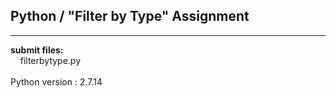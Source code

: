 ## Python / "Filter by Type" Assignment

----

**submit files:**<br />
&nbsp;&nbsp;&nbsp;&nbsp;filterbytype.py<br />
<br />
Python version : 2.7.14<br />
<br />